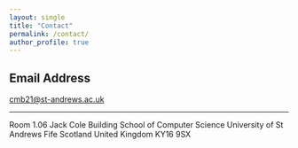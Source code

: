 ```yaml
---
layout: single
title: "Contact"
permalink: /contact/
author_profile: true
---
```


Email Address
-----
<a href="mailto:cmb21@st-andrews.ac.uk">cmb21@st-andrews.ac.uk</a>

-----
Room 1.06
Jack Cole Building
School of Computer Science
University of St Andrews
Fife
Scotland
United Kingdom
KY16 9SX
